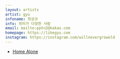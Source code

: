 ```yaml
---
layout: artists
artist: gyu
infoname: 최성규
info: 취미가 다양한 사람
email: mailto:pptn2@kakao.com
homepage: https://likegyu.com
instagram: https://instagram.com/willnevergrowold
---
```

<article class="work">
<ul>
        <a href="/artists/gyu/homealone">
        <li>Home Alone</li>
        </a>
</ul>
</article>